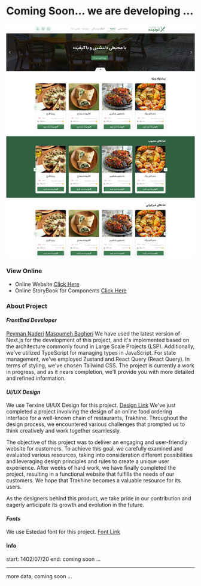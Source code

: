 # Coming Soon... we are developing ...

![Cover](/cover.png)

### View Online

- Online Website [Click Here](https://terxine.peymanath.ir/)
- Online StoryBook for Components [Click Here](https://storybook.terxine.peymanath.ir/)

### About Project

#### *FrontEnd Developer*
[Peyman Naderi](https://github.com/peymanath)
[Masoumeh Bagheri](https://github.com/MasoumeBagheri)
We have used the latest version of Next.js for the development of this project, and it's implemented based on the architecture commonly found in Large Scale Projects (LSP). Additionally, we've utilized TypeScript for managing types in JavaScript. For state management, we've employed Zustand and React Query (React Query). In terms of styling, we've chosen Tailwind CSS.
The project is currently a work in progress, and as it nears completion, we'll provide you with more detailed and refined information.

#### *UI/UX Design*

We use Terxine UI/UX Design for this
project. [Design Link](https://www.figma.com/file/9PZFhesaQ1kW6UdpbVA7yz/Tarkhineh-%7C-Food-ordering-Website-%26-Application-(Community))
We've just completed a project involving the design of an online food ordering interface for a well-known chain of restaurants, Trakhine. Throughout the design process, we encountered various challenges that prompted us to think creatively and work together seamlessly.

The objective of this project was to deliver an engaging and user-friendly website for customers. To achieve this goal, we carefully examined and evaluated various resources, taking into consideration different possibilities and leveraging design principles and rules to create a unique user experience. After weeks of hard work, we have finally completed the project, resulting in a functional website that fulfills the needs of our customers. We hope that Trakhine becomes a valuable resource for its users.

As the designers behind this product, we take pride in our contribution and eagerly anticipate its growth and evolution in the future.

#### *Fonts*

We use Estedad font for this project. [Font Link](https://github.com/aminabedi68/Estedad)

#### Info

start: 1402/07/20
end: coming soon ...


--- 

more data, coming soon ...
